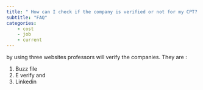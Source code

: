 ```yaml
---
title: " How can I check if the company is verified or not for my CPT? "
subtitle: "FAQ"
categories:
    - cost
    - job
    - current
---
```

by using three websites professors will verify the companies. They are : 
1.	Buzz file
2.	E verify and
3.	Linkedin

